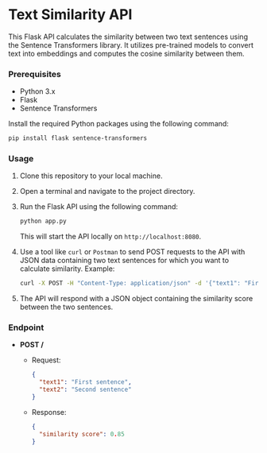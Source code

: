 # Text Similarity API

This Flask API calculates the similarity between two text sentences using the Sentence Transformers library. It utilizes pre-trained models to convert text into embeddings and computes the cosine similarity between them.

### Prerequisites

- Python 3.x
- Flask
- Sentence Transformers

Install the required Python packages using the following command:

```bash
pip install flask sentence-transformers
```

### Usage

1. Clone this repository to your local machine.

2. Open a terminal and navigate to the project directory.

3. Run the Flask API using the following command:

   ```bash
   python app.py
   ```

   This will start the API locally on `http://localhost:8080`.

4. Use a tool like `curl` or `Postman` to send POST requests to the API with JSON data containing two text sentences for which you want to calculate similarity. Example:

   ```bash
   curl -X POST -H "Content-Type: application/json" -d '{"text1": "First sentence", "text2": "Second sentence"}' http://localhost:8080
   ```

5. The API will respond with a JSON object containing the similarity score between the two sentences.

### Endpoint

- **POST /**

   - Request:
   
     ```json
     {
       "text1": "First sentence",
       "text2": "Second sentence"
     }
     ```

   - Response:

     ```json
     {
       "similarity score": 0.85
     }
     ```
